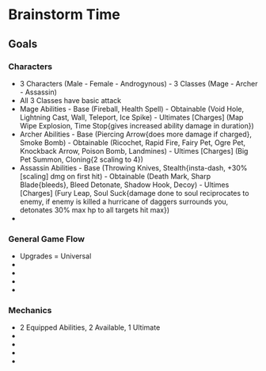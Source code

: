 # Brainstorm Time

## Goals
### Characters
* 3 Characters (Male - Female - Androgynous) - 3 Classes (Mage - Archer - Assassin)
* All 3 Classes have basic attack
* Mage Abilities - Base (Fireball, Health Spell) - Obtainable (Void Hole, Lightning Cast, Wall, Teleport, Ice Spike) - Ultimates [Charges] (Map Wipe Explosion, Time Stop{gives increased ability damage in duration})
* Archer Abilities - Base (Piercing Arrow{does more damage if charged}, Smoke Bomb) - Obtainable (Ricochet, Rapid Fire, Fairy Pet, Ogre Pet, Knockback Arrow, Poison Bomb, Landmines) - Ultimes [Charges] (Big Pet Summon, Cloning{2 scaling to 4})
* Assassin Abilities - Base (Throwing Knives, Stealth{insta-dash, +30%[scaling] dmg on first hit) - Obtainable (Death Mark, Sharp Blade{bleeds}, Bleed Detonate, Shadow Hook, Decoy) - Ultimes [Charges] (Fury Leap, Soul Suck{damage done to soul reciprocates to enemy, 
  if enemy is killed a hurricane of daggers surrounds you, detonates 30% max hp to all targets hit max})
* 
### General Game Flow
* Upgrades = Universal
*
*
*
*
### Mechanics
* 2 Equipped Abilities, 2 Available, 1 Ultimate
*
*
*
*
